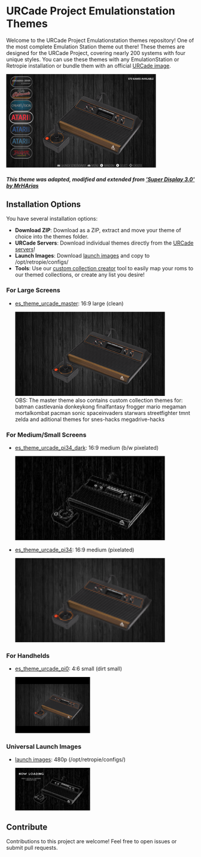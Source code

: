 # URCade Project Emulationstation Themes

Welcome to the URCade Project Emulationstation themes repository! One of the most complete Emulation Station theme out there! These themes are designed for the URCade Project, covering nearly 200 systems with four unique styles. You can use these themes with any EmulationStation or Retropie installation or bundle them with an official [URCade image](https://surtarso.ddns.net/urcade-files/).

<div style="width: 400px;">
    <img src="sshot.png" alt="master theme screenshot">
</div>

##### This theme was adapted, modified and extended from ['Super Display 3.0' by MrHArias](https://github.com/mrharias/es-theme-superdisplay)

## Installation Options

You have several installation options:

- **Download ZIP**: Download as a ZIP, extract and move your theme of choice into the themes folder.
- **URCade Servers**: Download individual themes directly from the [URCade servers](https://surtarso.ddns.net/urcade-files/)!
- **Launch Images**: Download [launch images](https://github.com/surtarso/es-theme-urcade/tree/main/launch_images) and copy to /opt/retropie/configs/
- **Tools**: Use our [custom collection creator](https://github.com/surtarso/es-theme-urcade/tree/main/tools) tool to easily map your roms to our themed collections, or create any list you desire!

### For Large Screens

- [es_theme_urcade_master](https://github.com/surtarso/es-theme-urcade/tree/main/es_theme_urcade_master): 16:9 large (clean)
  
  <div style="width: 400px;">
    <img src="es_theme_urcade_master/atari2600/_inc/background.png" alt="master screenshot">
  </div>
    OBS: The master theme also contains custom collection themes for: batman castlevania donkeykong finalfantasy frogger mario megaman mortalkombat pacman sonic spaceinvaders starwars streetfighter tmnt zelda and aditional themes for snes-hacks megadrive-hacks
### For Medium/Small Screens

- [es_theme_urcade_pi34_dark](https://github.com/surtarso/es-theme-urcade/tree/main/es_theme_urcade_pi34_dark): 16:9 medium (b/w pixelated)
  
  <div style="width: 400px;">
    <img src="es_theme_urcade_pi34_dark/atari2600/_inc/background.png" alt="pi34-dark screenshot">
  </div>

- [es_theme_urcade_pi34](https://github.com/surtarso/es-theme-urcade/tree/main/es_theme_urcade_pi34): 16:9 medium (pixelated)
  
  <div style="width: 400px;"> <!-- Adjust the width as needed -->
      <img src="es_theme_urcade_pi34/atari2600/_inc/background.png" alt="pi34 screenshot">
  </div>

### For Handhelds

- [es_theme_urcade_pi0](https://github.com/surtarso/es-theme-urcade/tree/main/es_theme_urcade_pi0): 4:6 small (dirt small)
  
  <div style="width: 200px;"> <!-- Adjust the width as needed -->
     <img src="es_theme_urcade_pi0/atari2600/_inc/background.png" alt="pi0 screenshot">
  </div>

### Universal Launch Images

- [launch images](https://github.com/surtarso/es-theme-urcade/tree/main/launch_images): 480p (/opt/retropie/configs/)
  
  <div style="width: 200px;"> <!-- Adjust the width as needed -->
     <img src="launch_images/atari2600/launching.png" alt="launch image screenshot">
  </div>

## Contribute

Contributions to this project are welcome! Feel free to open issues or submit pull requests.
